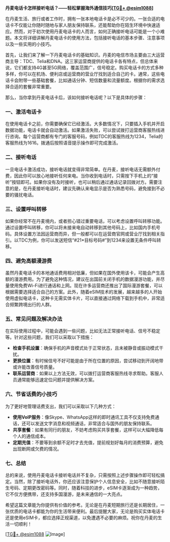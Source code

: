 **丹麦电话卡怎样接听电话？——轻松掌握海外通信技巧[[TG💪+ @esim1088](https://t.me/s/esim1088)]**

在丹麦生活、旅行或者工作时，拥有一张本地电话卡是必不可少的。一张合适的电话卡不仅能让你随时随地与家人朋友保持联系，还能帮助你在陌生环境中快速适应。然而，对于初次使用丹麦电话卡的人而言，如何正确接听电话可能是一个小难题。本文将详细讲解丹麦电话卡的使用方法，包括接听电话的基本步骤、注意事项以及一些实用的小技巧。

首先，让我们来了解一下丹麦电话卡的基础知识。丹麦的电信市场主要由三大运营商主导：TDC、Telia和DNA。这三家运营商提供的电话卡各有特点，但总体来说，它们都支持4G甚至5G网络，覆盖范围广，信号稳定。购买电话卡的方式多种多样，你可以在机场、便利店或运营商的营业厅找到适合自己的卡。通常，这些电话卡会附带一些基础套餐，比如通话分钟、短信数量和流量额度。根据你的需求选择合适的套餐非常重要。

那么，当你拿到丹麦电话卡后，该如何接听电话呢？以下是具体的步骤：

### **一、激活电话卡**
在使用电话卡之前，你需要确保它已经激活。大多数情况下，只要插入手机并开启数据功能，电话卡就会自动激活。如果激活失败，可以尝试拨打运营商客服热线进行咨询。每个运营商都有专门的客服号码，例如TDC的客服热线为1234，Telia的客服热线为1616。拨通后按照语音提示操作即可完成激活。

### **二、接听电话**
一旦电话卡激活成功，接听电话就变得非常简单。在丹麦，接听电话无需额外付费，因此你可以放心地接听任何来电。当你收到电话时，只需按下手机上的“接听”按钮即可。如果你没有及时接听，也可以稍后通过通话记录回拨对方。需要注意的是，在丹麦接听电话时，建议先确认来电显示是否为熟悉号码，避免接到不必要的骚扰电话。

### **三、设置呼叫转移**
如果你经常不在丹麦境内，或者担心错过重要电话，可以考虑设置呼叫转移功能。通过设置呼叫转移，你可以将未接来电自动转移到其他号码上，比如国内手机号码。具体设置方法因运营商而异，但一般都可以在运营商官网或营业厅找到相关指引。以TDC为例，你可以发送短信“#21*目标号码#”到1234来设置无条件呼叫转移。

### **四、避免高额漫游费**
虽然丹麦电话卡的本地通话费用相对低廉，但如果在国外使用该卡，可能会产生高额的漫游费用。为了避免这种情况，建议在出国前关闭手机的数据漫游功能，并尽量使用免费Wi-Fi进行通话和上网。现在许多运营商还推出了国际漫游套餐，可以根据需要选择适合自己的方案。此外，随着eSIM技术的发展，越来越多的人开始使用虚拟电话卡，这种卡无需实体卡片，可以直接通过网络下载到手机中，非常适合频繁跨境出行的人群。

### **五、常见问题及解决办法**
在实际使用过程中，可能会遇到一些问题，比如无法正常接听电话、信号不稳定等。针对这些问题，我们可以采取以下措施：
- **检查手机设置**：确保手机的声音模式处于正常状态，且未被静音或振动模式干扰。
- **更换位置**：有时候信号不好可能是由于所在位置的原因，尝试移动到开阔地带或许能改善信号质量。
- **联系运营商**：如果以上方法无效，可以拨打运营商客服热线寻求帮助。客服人员通常能够迅速定位问题并提供解决方案。

### **六、节省话费的小技巧**
为了更好地管理话费支出，我们可以采取以下几种方式：
- **使用VoIP服务**：像Skype、WhatsApp这样的即时通讯工具不仅支持免费通话，还可以发送文字消息和视频通话，非常适合与国外的朋友保持联系。
- **共享套餐**：如果有同行的朋友，不妨考虑购买共享套餐，这样可以大幅降低每个人的通信成本。
- **定期充值**：不要等到余额不足时才去充值，提前规划好每月的消费预算，避免出现断网或欠费的情况。

### **七、总结**
总的来说，使用丹麦电话卡接听电话并不复杂，只需按照上述步骤操作即可轻松搞定。当然，除了接听电话外，你还应该注意保护个人信息安全，比如不随意接听陌生号码、定期更改密码等。同时，随着科技的进步，eSIM卡逐渐成为一种趋势，它不仅方便携带，还支持多国漫游，是未来通信的一大亮点。

希望这篇文章能为你提供有价值的参考。无论是在丹麦短期旅行还是长期居住，一张优质的电话卡都能为你的生活带来便利。最后提醒大家，无论是购买实体电话卡还是使用eSIM卡，都应选择正规渠道，以免遭遇不必要的麻烦。祝你在丹麦的生活一切顺利！

[[TG💪+ @esim1088](https://t.me/s/esim1088) ![Image](https://i.postimg.cc/4NQfJmqS/Snipaste-2025-05-13-00-14-12.png)]